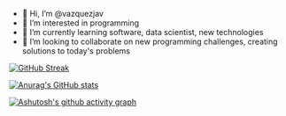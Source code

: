 - 👋 Hi, I’m @vazquezjav
- 👀 I’m interested in programming 
- 🌱 I’m currently learning software, data scientist, new technologies
- 💞️ I’m looking to collaborate on new programming challenges, creating solutions to today's problems

[![GitHub Streak](https://streak-stats.demolab.com?user=vazquezjav)](https://git.io/streak-stats)

[![Anurag's GitHub stats](https://github-readme-stats.vercel.app/api?username=vazquezjav)](https://github.com/anuraghazra/github-readme-stats)

[![Ashutosh's github activity graph](https://activity-graph.herokuapp.com/graph?username=vazquezjav&theme=dracula)](https://github.com/ashutosh00710/github-readme-activity-graph)
<!---
vazquezjav/vazquezjav is a ✨ special ✨ repository because its `README.md` (this file) appears on your GitHub profile.
You can click the Preview link to take a look at your changes.
--->
